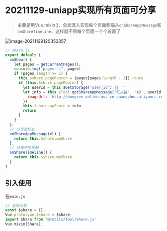 # 20211129-uniapp实现所有页面可分享

> 主要是用Vue.mixin()，全局混入实现每个页面都插入`onShareAppMessage`和`onShareTimeline`，这样就不用每个页面一个个设置了

![image-20211129120353357](https://i.loli.net/2021/11/29/2Rpmt59fb8aqyJk.png)

```js
// share.js
export default {
  onShow() {
    let pages = getCurrentPages();
    console.log("pages--:", pages)
    if (pages.length >= 1) {
      this.$share.pageRouter = (pages[pages.length - 1]).route
      if (this.$share.pageRouter) {
        let userId = this.$GetStorage('user_id') || ''
        let info = this.$Tool.getShareAppMessage('红人拼', 'AD', userId, {
          imageUrl: 'http://hongren-online.oss-cn-guangzhou.aliyuncs.com/20211117145658009e04925.png?x-oss-process=image/auto-orient,1/resize,m_fill,w_500,h_400/quality,q_100'
        })
        this.$share.mpShare = info
        return
      }
    }
  },
  // 分享到好友
  onShareAppMessage(el) {
    return this.$share.mpShare
  },
  // 分享到朋友圈
  onShareTimeline() {
    return this.$share.mpShare
  }
}

```

## 引入使用

在`main.js`

```js
// 全局分享
const $share = {}; 
Vue.prototype.$share = $share;
import Share from '@/utils/Tool/Share.js'
Vue.mixin(Share);
```

